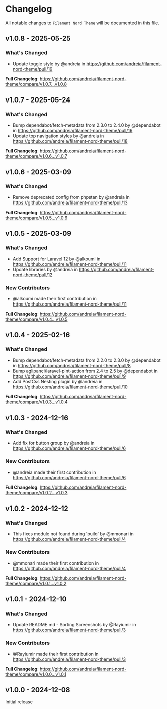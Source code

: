 # Changelog

All notable changes to `Filament Nord Theme` will be documented in this file.

## v1.0.8 - 2025-05-25

### What's Changed

* Update toggle style by @andreia in https://github.com/andreia/filament-nord-theme/pull/19

**Full Changelog**: https://github.com/andreia/filament-nord-theme/compare/v1.0.7...v1.0.8

## v1.0.7 - 2025-05-24

### What's Changed

* Bump dependabot/fetch-metadata from 2.3.0 to 2.4.0 by @dependabot in https://github.com/andreia/filament-nord-theme/pull/16
* Update top navigation styles by @andreia in https://github.com/andreia/filament-nord-theme/pull/18

**Full Changelog**: https://github.com/andreia/filament-nord-theme/compare/v1.0.6...v1.0.7

## v1.0.6 - 2025-03-09

### What's Changed

* Remove deprecated config from phpstan by @andreia in https://github.com/andreia/filament-nord-theme/pull/13

**Full Changelog**: https://github.com/andreia/filament-nord-theme/compare/v1.0.5...v1.0.6

## v1.0.5 - 2025-03-09

### What's Changed

* Add Support for Laravel 12 by @alkoumi in https://github.com/andreia/filament-nord-theme/pull/11
* Update libraries by @andreia in https://github.com/andreia/filament-nord-theme/pull/12

### New Contributors

* @alkoumi made their first contribution in https://github.com/andreia/filament-nord-theme/pull/11

**Full Changelog**: https://github.com/andreia/filament-nord-theme/compare/v1.0.4...v1.0.5

## v1.0.4 - 2025-02-16

### What's Changed

* Bump dependabot/fetch-metadata from 2.2.0 to 2.3.0 by @dependabot in https://github.com/andreia/filament-nord-theme/pull/8
* Bump aglipanci/laravel-pint-action from 2.4 to 2.5 by @dependabot in https://github.com/andreia/filament-nord-theme/pull/9
* Add PostCss Nesting plugin by @andreia in https://github.com/andreia/filament-nord-theme/pull/10

**Full Changelog**: https://github.com/andreia/filament-nord-theme/compare/v1.0.3...v1.0.4

## v1.0.3 - 2024-12-16

### What's Changed

* Add fix for button group by @andreia in https://github.com/andreia/filament-nord-theme/pull/6

### New Contributors

* @andreia made their first contribution in https://github.com/andreia/filament-nord-theme/pull/6

**Full Changelog**: https://github.com/andreia/filament-nord-theme/compare/v1.0.2...v1.0.3

## v1.0.2 - 2024-12-12

### What's Changed

* This fixes module not found during 'build' by @mmonari in https://github.com/andreia/filament-nord-theme/pull/4

### New Contributors

* @mmonari made their first contribution in https://github.com/andreia/filament-nord-theme/pull/4

**Full Changelog**: https://github.com/andreia/filament-nord-theme/compare/v1.0.1...v1.0.2

## v1.0.1 - 2024-12-10

### What's Changed

* Update README.md - Sorting Screenshots by @Rayiumir in https://github.com/andreia/filament-nord-theme/pull/3

### New Contributors

* @Rayiumir made their first contribution in https://github.com/andreia/filament-nord-theme/pull/3

**Full Changelog**: https://github.com/andreia/filament-nord-theme/compare/v1.0.0...v1.0.1

## v1.0.0 - 2024-12-08

Initial release
